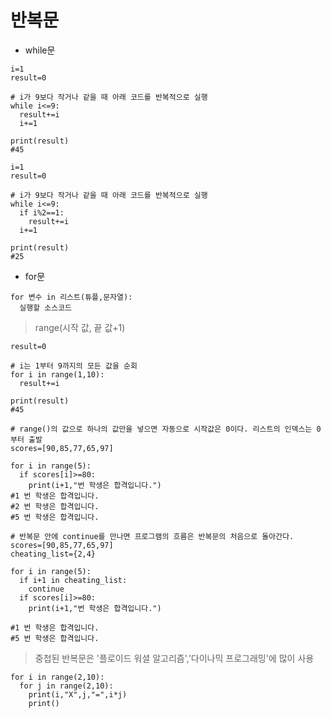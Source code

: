 # 반복문

- while문

```
i=1
result=0

# i가 9보다 작거나 같을 때 아래 코드를 반복적으로 실행
while i<=9:
  result+=i
  i+=1

print(result)
#45
```  
```
i=1
result=0

# i가 9보다 작거나 같을 때 아래 코드를 반복적으로 실행
while i<=9:
  if i%2==1:
    result+=i
  i+=1

print(result)
#25
```

- for문

```
for 변수 in 리스트(튜플,문자열):
  실행할 소스코드
```
> range(시작 값, 끝 값+1)
```
result=0

# i는 1부터 9까지의 모든 값을 순회
for i in range(1,10):
  result+=i

print(result)
#45
```
```
# range()의 값으로 하나의 값만을 넣으면 자동으로 시작값은 0이다. 리스트의 인덱스는 0부터 출발
scores=[90,85,77,65,97]

for i in range(5):
  if scores[i]>=80:
    print(i+1,"번 학생은 합격입니다.")
#1 번 학생은 합격입니다.
#2 번 학생은 합격입니다.
#5 번 학생은 합격입니다.   
```

```
# 반복문 안에 continue를 만나면 프로그램의 흐름은 반복문의 처음으로 돌아간다.
scores=[90,85,77,65,97]
cheating_list={2,4}

for i in range(5):
  if i+1 in cheating_list:
    continue
  if scores[i]>=80:
    print(i+1,"번 학생은 합격입니다.")
    
#1 번 학생은 합격입니다.
#5 번 학생은 합격입니다.
```
> 중첩된 반복문은 '플로이드 워셜 알고리즘','다이나믹 프로그래밍'에 많이 사용
```
for i in range(2,10):
  for j in range(2,10):
    print(i,"X",j,"=",i*j)
    print()
```    
